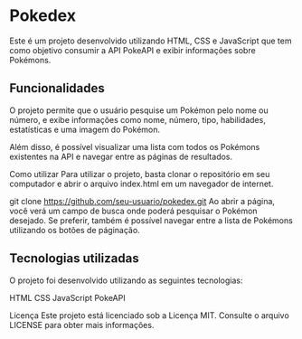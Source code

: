 # Pokedex

Este é um projeto desenvolvido utilizando HTML, CSS e JavaScript que tem como objetivo consumir a API PokeAPI e exibir informações sobre Pokémons.

## Funcionalidades
O projeto permite que o usuário pesquise um Pokémon pelo nome ou número, e exibe informações como nome, número, tipo, habilidades, estatísticas e uma imagem do Pokémon.

Além disso, é possível visualizar uma lista com todos os Pokémons existentes na API e navegar entre as páginas de resultados.

Como utilizar
Para utilizar o projeto, basta clonar o repositório em seu computador e abrir o arquivo index.html em um navegador de internet.

git clone https://github.com/seu-usuario/pokedex.git
Ao abrir a página, você verá um campo de busca onde poderá pesquisar o Pokémon desejado. Se preferir, também é possível navegar entre a lista de Pokémons utilizando os botões de páginação.

## Tecnologias utilizadas
O projeto foi desenvolvido utilizando as seguintes tecnologias:

HTML
CSS
JavaScript
PokeAPI

Licença
Este projeto está licenciado sob a Licença MIT. Consulte o arquivo LICENSE para obter mais informações.
